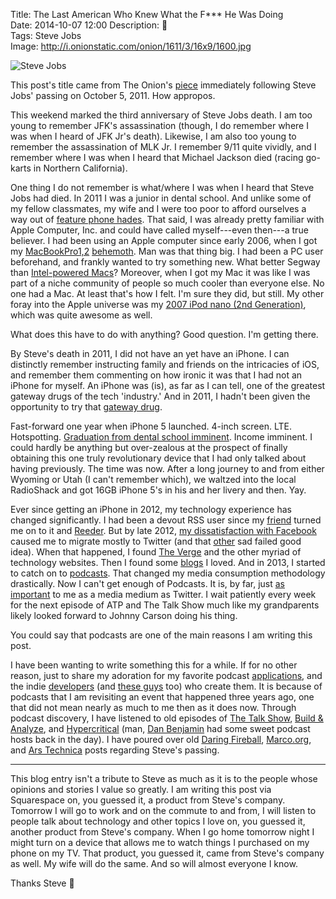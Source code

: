 Title: The Last American Who Knew What the F*** He Was Doing  
Date: 2014-10-07 12:00 
Description:   
Tags: Steve Jobs  
Image: http://i.onionstatic.com/onion/1611/3/16x9/1600.jpg  

![Steve Jobs][sj]

This post's title came from The Onion's [piece][pie] immediately following Steve Jobs' passing on October 5, 2011. How appropos.

This weekend marked the third anniversary of Steve Jobs death. I am too young to remember JFK's assassination (though, I do remember where I was when I heard of JFK Jr's death). Likewise, I am also too young to remember the assassination of MLK Jr. I remember 9/11 quite vividly, and I remember where I was when I heard that Michael Jackson died (racing go-karts in Northern California). 

One thing I do not remember is what/where I was when I heard that Steve Jobs had died. In 2011 I was a junior in dental school. And unlike some of my fellow classmates, my wife and I were too poor to afford ourselves a way out of [feature phone hades][hds]. That said, I was already pretty familiar with Apple Computer, Inc. and could have called myself---even then---a true believer. I had been using an Apple computer since early 2006, when I got my [MacBookPro1,2][mbp] [behemoth][bh]. Man was that thing big. I had been a PC user beforehand, and frankly wanted to try something new. What better Segway than [Intel-powered Macs][int]? Moreover, when I got my Mac it was like I was part of a niche community of people so much cooler than everyone else. No one had a Mac. At least that's how I felt. I'm sure they did, but still. My other foray into the Apple universe was my [2007 iPod nano (2nd Generation)][2nd], which was quite awesome as well.

What does this have to do with anything? Good question. I'm getting there. 

By Steve's death in 2011, I did not have an yet have an iPhone. I can distinctly remember instructing family and friends on the intricacies of iOS, and remember them commenting on how ironic it was that I had not an iPhone for myself. An iPhone was (is), as far as I can tell, one of the greatest gateway drugs of the tech 'industry.' And in 2011, I hadn't been given the opportunity to try that [gateway drug][alphabeatic].

Fast-forward one year when iPhone 5 launched. 4-inch screen. LTE. Hotspotting. [Graduation from dental school imminent][instagram]. Income imminent. I could hardly be anything but over-zealous at the prospect of finally obtaining this one truly revolutionary device that I had only talked about having previously. The time was now. After a long journey to and from either Wyoming or Utah (I can't remember which), we waltzed into the local RadioShack and got 16GB iPhone 5's in his and her livery and then. Yay.

Ever since getting an iPhone in 2012, my technology experience has changed significantly. I had been a devout RSS user since my [friend][twitter] turned me on to it and [Reeder][reederapp]. But by late 2012, [my dissatisfaction with Facebook][facebook] caused me to migrate mostly to Twitter (and that [other][app] sad failed good idea). When that happened, I found [The Verge][theverge] and the other myriad of technology websites. Then I found some [blogs][daringfireball] I loved. And in 2013, I started to catch on to [podcasts][atp]. That changed my media consumption methodology drastically. Now I can't get enough of Podcasts. It is, by far, just [as important][d] to me as a media medium as Twitter. I wait patiently every week for the next episode of ATP and The Talk Show much like my grandparents likely looked forward to Johnny Carson doing his thing. 

You could say that podcasts are one of the main reasons I am writing this post.

I have been wanting to write something this for a while. If for no other reason,  just to share my adoration for my favorite podcast [applications][overcast], and the indie [developers][marco] (and [these guys][supertop] too) who create them. It is because of podcasts that I am revisiting an event that happened three years ago, one that did not mean nearly as much to me then as it does now. Through podcast discovery, I have listened to old episodes of [The Talk Show][5by5], [Build & Analyze][5by6], and [Hypercritical][5by7] (man, [Dan Benjamin][twitter 2] had some sweet podcast hosts back in the day). I have poured over old [Daring Fireball][daringfireball 2], [Marco.org][marco 2], and [Ars Technica][arstechnica] posts regarding Steve's passing. 

***

This blog entry isn't a tribute to Steve as much as it is to the people whose opinions and stories I value so greatly. I am writing this post via Squarespace on, you guessed it, a product from Steve's company. Tomorrow I will go to work and on the commute to and from, I will listen to people talk about technology and other topics I love on, you guessed it, another product from Steve's company. When I go home tomorrow night I might turn on a device that allows me to watch things I purchased on my phone on my TV. That product, you guessed it, came from Steve's company as well. My wife will do the same. And so will almost everyone I know. 

Thanks Steve 

[2nd]: https://en.wikipedia.org/wiki/IPod_Nano#2nd_generation "Wikipedia: iPad nano (2nd generation)"
[5by5]: http://5by5.tv/talkshow/56 "The Talk Show, episode 56"
[5by6]: http://5by5.tv/buildanalyze/46 "Build and Analyzed, episode 46"
[5by7]: http://5by5.tv/hypercritical/37-a-story-of-triumph "Hypercritical, episode 37"
[alphabeatic]: http://alphabeatic.com/iphone-devices/ "'The iPhone as a gadget gateway drug'"
[app]: https://app.net/ "App.net"
[arstechnica]: http://arstechnica.com/staff/2011/10/steve-jobs-a-personal-remembrance/ "John Siracusa on Steve Jobs"
[atp]: http://atp.fm/ "The Accidental Tech Podcast"
[bh]: http://www.macprices.net/z_reviews_17macbookpro_early2006.shtml "17-inch MacBook Pro review"
[d]: http://d.pr/f/EOGP+ "My podcast (Overcast) subscriptions"
[daringfireball]: http://daringfireball.net/ "John Gruber's blog, Daring Fireball"
[daringfireball 2]: http://daringfireball.net/2011/10/universe_dented_grass_underfoot "John Gruber after Steve Job's passing"
[facebook]: https://www.facebook.com/ToniWonKanobi/posts/443890448981220 "Pleading with my friends to join App.net"
[hds]: http://www.lg.com/us/cell-phones/lg-VX9100-Black-black-env2 "My pre-iPhone cellphone"
[instagram]: http://instagram.com/p/Zy5uxGQz8f/ "Graduating from dental school"
[int]: https://en.wikipedia.org/wiki/Apple–Intel_transition "Wikipedia: Apple's Intel transition"
[marco]: http://marco.org/ "Marco Arment's blog, Marco.org"
[marco 2]: http://www.marco.org/2011/10/05/steve-jobs-dies "Marco Arment on the death of Steve Jobs"
[mbp]: http://www.everymac.com/systems/apple/macbook_pro/specs/macbook_pro_2.16_17.html "My 17-inch MacBook Pro specs"
[overcast]: http://overcast.fm/ "Overcast"
[pie]: http://www.theonion.com/article/last-american-who-knew-what-the-fuck-he-was-doing--26268 "The Onion on Steve Jobs's death"
[reederapp]: https://itunes.apple.com/us/app/reeder-2/id697846300?mt=8&at=1l3vx9s "Reeder 2 on the App Store"
[sj]: http://i.onionstatic.com/onion/1611/3/16x9/800.jpg "Steve Jobs"
[supertop]: http://supertop.co/ "Creators of Castro"
[theverge]: http://theverge.com/ "The Verge"
[twitter]: http://twitter.com/johnmyankee "John Yankee on Twitter"
[twitter 2]: https://twitter.com/danbenjamin "Dan Benjamin on Twitter"